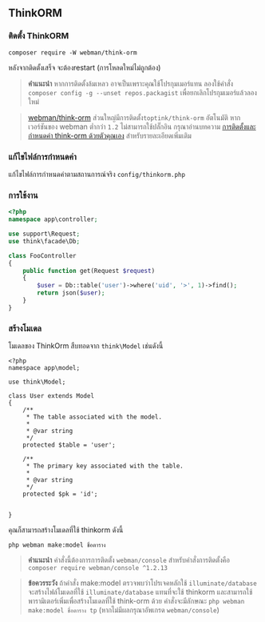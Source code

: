 ## ThinkORM

### ติดตั้ง ThinkORM

`composer require -W webman/think-orm`

หลังจากติดตั้งเสร็จ จะต้องrestart (การโหลดใหม่ไม่ถูกต้อง)

> **คำแนะนำ**
> หากการติดตั้งล้มเหลว อาจเป็นเพราะคุณใช้โปรกุมเมอร์แทน ลองใช้คำสั่ง `composer config -g --unset repos.packagist` เพื่อยกเลิกโปรกุมเมอร์แล้วลองใหม่

> [webman/think-orm](https://www.workerman.net/plugin/14)  ส่วนใหญ่มีการติดตั้ง`toptink/think-orm` อัตโนมัติ หากเวอร์ชันของ webman ต่ำกว่า `1.2` ไม่สามารถใช้ปลั๊กอิน กรุณาอ่านบทความ [การติดตั้งและกำหนดค่า think-orm ด้วยตัวคุณเอง](https://www.workerman.net/a/1289) สำหรับรายละเอียดเพิ่มเติม

### แก้ไขไฟล์การกำหนดค่า
แก้ไขไฟล์การกำหนดค่าตามสถานการณ์จริง `config/thinkorm.php`

### การใช้งาน

```php
<?php
namespace app\controller;

use support\Request;
use think\facade\Db;

class FooController
{
    public function get(Request $request)
    {
        $user = Db::table('user')->where('uid', '>', 1)->find();
        return json($user);
    }
}
```

### สร้างโมเดล

โมเดลของ ThinkOrm สืบทอดจาก `think\Model` เช่นดังนี้
```
<?php
namespace app\model;

use think\Model;

class User extends Model
{
    /**
     * The table associated with the model.
     *
     * @var string
     */
    protected $table = 'user';

    /**
     * The primary key associated with the table.
     *
     * @var string
     */
    protected $pk = 'id';

    
}
```

คุณก็สามารถสร้างโมเดลที่ใช้ thinkorm ดังนี้
```
php webman make:model ชื่อตาราง
```
> **คำแนะนำ**
> คำสั่งนี้ต้องการการติดตั้ง `webman/console` สำหรับคำสั่งการติดตั้งคือ `composer require webman/console ^1.2.13`

> **ข้อควรระวัง**
> ถ้าคำสั่ง make:model ตรวจพบว่าโปรเจคหลักใช้ `illuminate/database` จะสร้างไฟล์โมเดลที่ใช้ `illuminate/database` แทนที่จะใช้ thinkorm และสามารถใช้พารามิเตอร์เพิ่มเพื่อสร้างโมเดลที่ใช้ think-orm ด้วย คำสั่งจะมีลักษณะ `php webman make:model ชื่อตาราง tp` (หากไม่มีผลกรุณาอัพเกรด `webman/console`)

